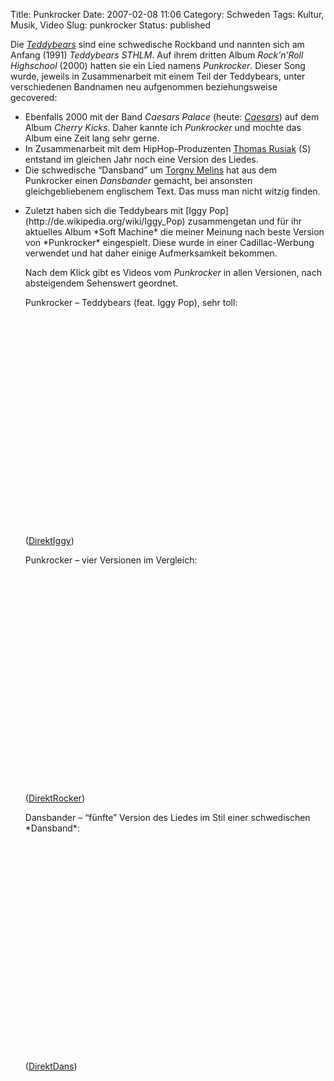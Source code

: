 Title: Punkrocker
Date: 2007-02-08 11:06
Category: Schweden
Tags: Kultur, Musik, Video
Slug: punkrocker
Status: published

Die [*Teddybears*](http://en.wikipedia.org/wiki/Teddybears) sind eine
schwedische Rockband und nannten sich am Anfang (1991) *Teddybears
STHLM*. Auf ihrem dritten Album *Rock’n’Roll Highschool* (2000) hatten
sie ein Lied namens *Punkrocker*. Dieser Song wurde, jeweils in
Zusammenarbeit mit einem Teil der Teddybears, unter verschiedenen
Bandnamen neu aufgenommen beziehungsweise gecovered:

-   Ebenfalls 2000 mit der Band *Caesars Palace* (heute:
    [*Caesars*](http://de.wikipedia.org/wiki/Caesars)) auf dem Album
    *Cherry Kicks*. Daher kannte ich *Punkrocker* und mochte das Album
    eine Zeit lang sehr gerne.
-   In Zusammenarbeit mit dem HipHop-Produzenten [Thomas
    Rusiak](http://en.wikipedia.org/wiki/Thomas_Rusiak) (S) entstand im
    gleichen Jahr noch eine Version des Liedes.
-   Die schwedische “Dansband” um [Torgny
    Melins](http://www.torgnymelins.com/) hat aus dem Punkrocker einen
    *Dansbander* gemacht, bei ansonsten gleichgebliebenem englischem
    Text. Das muss man nicht witzig finden.

<ul>
<li>
Zuletzt haben sich die Teddybears mit [Iggy
Pop](http://de.wikipedia.org/wiki/Iggy_Pop) zusammengetan und für ihr
aktuelles Album *Soft Machine* die meiner Meinung nach beste Version von
*Punkrocker* eingespielt. Diese wurde in einer Cadillac-Werbung
verwendet und hat daher einige Aufmerksamkeit bekommen.

Nach dem Klick gibt es Videos vom *Punkrocker* in allen Versionen, nach
absteigendem Sehenswert geordnet. <!--more-->

<p>
Punkrocker – Teddybears (feat. Iggy Pop), sehr toll:  

<object width="425" height="350">
<param name="movie" value="http://www.youtube.com/v/FIiP-aAaupA"></param><param name="wmode" value="transparent"></param>

<embed src="http://www.youtube.com/v/FIiP-aAaupA" type="application/x-shockwave-flash" wmode="transparent" width="425" height="350">
</embed>
</object>
  
([DirektIggy](http://youtube.com/watch?v=FIiP-aAaupA))

</p>
<p>
Punkrocker – vier Versionen im Vergleich:  

<object width="425" height="350">
<param name="movie" value="http://www.youtube.com/v/yf-hiAW3aQc"></param><param name="wmode" value="transparent"></param>

<embed src="http://www.youtube.com/v/yf-hiAW3aQc" type="application/x-shockwave-flash" wmode="transparent" width="425" height="350">
</embed>
</object>
  
([DirektRocker](http://youtube.com/watch?v=yf-hiAW3aQc))

</p>
<p>
Dansbander – “fünfte” Version des Liedes im Stil einer schwedischen
*Dansband*:  

<object width="425" height="350">
<param name="movie" value="http://www.youtube.com/v/vO03250a0uI"></param><param name="wmode" value="transparent"></param>

<embed src="http://www.youtube.com/v/vO03250a0uI" type="application/x-shockwave-flash" wmode="transparent" width="425" height="350">
</embed>
</object>
  
([DirektDans](http://youtube.com/watch?v=vO03250a0uI))

</p>

